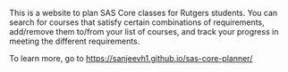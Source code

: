 This is a website to plan SAS Core classes for Rutgers students. 
You can search for courses that satisfy certain combinations of requirements, add/remove them to/from your list of courses, and track your progress in meeting the different requirements.

To learn more, go to https://sanjeevh1.github.io/sas-core-planner/
